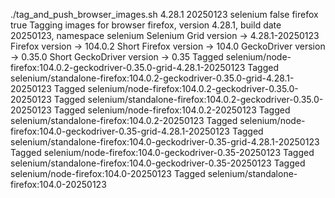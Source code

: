 ./tag_and_push_browser_images.sh 4.28.1 20250123 selenium false firefox true
Tagging images for browser firefox, version 4.28.1, build date 20250123, namespace selenium
Selenium Grid version -> 4.28.1-20250123
Firefox version -> 104.0.2
Short Firefox version -> 104.0
GeckoDriver version -> 0.35.0
Short GeckoDriver version -> 0.35
Tagged selenium/node-firefox:104.0.2-geckodriver-0.35.0-grid-4.28.1-20250123
Tagged selenium/standalone-firefox:104.0.2-geckodriver-0.35.0-grid-4.28.1-20250123
Tagged selenium/node-firefox:104.0.2-geckodriver-0.35.0-20250123
Tagged selenium/standalone-firefox:104.0.2-geckodriver-0.35.0-20250123
Tagged selenium/node-firefox:104.0.2-20250123
Tagged selenium/standalone-firefox:104.0.2-20250123
Tagged selenium/node-firefox:104.0-geckodriver-0.35-grid-4.28.1-20250123
Tagged selenium/standalone-firefox:104.0-geckodriver-0.35-grid-4.28.1-20250123
Tagged selenium/node-firefox:104.0-geckodriver-0.35-20250123
Tagged selenium/standalone-firefox:104.0-geckodriver-0.35-20250123
Tagged selenium/node-firefox:104.0-20250123
Tagged selenium/standalone-firefox:104.0-20250123
